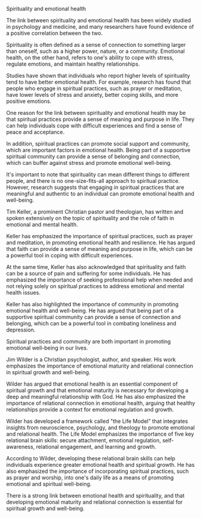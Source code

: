 Spirituality and emotional health

The link between spirituality and emotional health has been widely studied in psychology and medicine, and many researchers have found evidence of a positive correlation between the two.

Spirituality is often defined as a sense of connection to something larger than oneself, such as a higher power, nature, or a community. Emotional health, on the other hand, refers to one's ability to cope with stress, regulate emotions, and maintain healthy relationships.

Studies have shown that individuals who report higher levels of spirituality tend to have better emotional health. For example, research has found that people who engage in spiritual practices, such as prayer or meditation, have lower levels of stress and anxiety, better coping skills, and more positive emotions.

One reason for the link between spirituality and emotional health may be that spiritual practices provide a sense of meaning and purpose in life. They can help individuals cope with difficult experiences and find a sense of peace and acceptance.

In addition, spiritual practices can promote social support and community, which are important factors in emotional health. Being part of a supportive spiritual community can provide a sense of belonging and connection, which can buffer against stress and promote emotional well-being.

It's important to note that spirituality can mean different things to different people, and there is no one-size-fits-all approach to spiritual practice. However, research suggests that engaging in spiritual practices that are meaningful and authentic to an individual can promote emotional health and well-being.

Tim Keller, a prominent Christian pastor and theologian, has written and spoken extensively on the topic of spirituality and the role of faith in emotional and mental health.

Keller has emphasized the importance of spiritual practices, such as prayer and meditation, in promoting emotional health and resilience. He has argued that faith can provide a sense of meaning and purpose in life, which can be a powerful tool in coping with difficult experiences.

At the same time, Keller has also acknowledged that spirituality and faith can be a source of pain and suffering for some individuals. He has emphasized the importance of seeking professional help when needed and not relying solely on spiritual practices to address emotional and mental health issues.

Keller has also highlighted the importance of community in promoting emotional health and well-being. He has argued that being part of a supportive spiritual community can provide a sense of connection and belonging, which can be a powerful tool in combating loneliness and depression.

Spiritual practices and community are both important in promoting emotional well-being in our lives.

Jim Wilder is a Christian psychologist, author, and speaker. His work emphasizes the importance of emotional maturity and relational connection in spiritual growth and well-being.

Wilder has argued that emotional health is an essential component of spiritual growth and that emotional maturity is necessary for developing a deep and meaningful relationship with God. He has also emphasized the importance of relational connection in emotional health, arguing that healthy relationships provide a context for emotional regulation and growth.

Wilder has developed a framework called "the Life Model" that integrates insights from neuroscience, psychology, and theology to promote emotional and relational health. The Life Model emphasizes the importance of five key relational brain skills: secure attachment, emotional regulation, self-awareness, relational engagement, and learning and growth.

According to Wilder, developing these relational brain skills can help individuals experience greater emotional health and spiritual growth. He has also emphasized the importance of incorporating spiritual practices, such as prayer and worship, into one's daily life as a means of promoting emotional and spiritual well-being.

There is a strong link between emotional health and spirituality, and that developing emotional maturity and relational connection is essential for spiritual growth and well-being.
